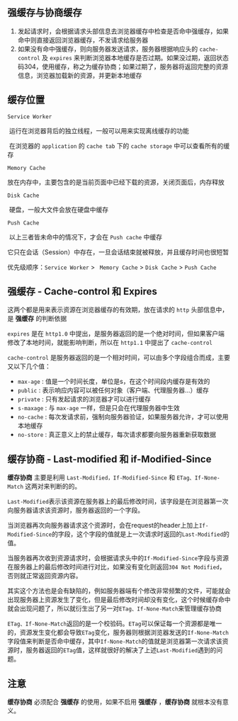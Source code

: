 ## 强缓存与协商缓存

1. 发起请求时，会根据请求头部信息去浏览器缓存中检查是否命中强缓存，如果命中则直接返回浏览器缓存，不发请求给服务器
2. 如果没有命中强缓存，则向服务器发送请求，服务器根据响应头的 `cache-control` 及 `expires` 来判断浏览器本地缓存是否过期。如果没过期，返回状态码304，使用缓存，称之为缓存协商；如果过期了，服务器将返回完整的资源信息，浏览器加载新的资源，并更新本地缓存



## 缓存位置

`Service Worker`

​	运行在浏览器背后的独立线程，一般可以用来实现离线缓存的功能

​	在浏览器的 `application` 的 `cache tab` 下的 `cache storage` 中可以查看所有的缓存

`Memory Cache`

​	放在内存中，主要包含的是当前页面中已经下载的资源，关闭页面后，内存释放

`Disk Cache`

​	硬盘，一般大文件会放在硬盘中缓存

`Push Cache`

​	以上三者皆未命中的情况下，才会在 ` Push cache ` 中缓存

​	它只在会话（Session）中存在，一旦会话结束就被释放，并且缓存时间也很短暂

优先级顺序：`Service Worker`  > ` Memory Cache`  >  `Disk Cache`  >  `Push Cache` 



## 强缓存 - Cache-control 和 Expires

这两个都是用来表示资源在浏览器缓存的有效期，放在请求的 `http` 头部信息中，是 **强缓存** 的判断依据

`expires` 是在 `http1.0` 中提出，是服务器返回的是一个绝对时间，但如果客户端修改了本地时间，就能影响判断，所以在 `http1.1` 中提出了  `cache-control`

`cache-control` 是服务器返回的是一个相对时间，可以由多个字段组合而成，主要又以下几个值：

- `max-age` : 值是一个时间长度，单位是s，在这个时间段内缓存是有效的
- `public` : 表示响应内容可以被任何对象（客户端、代理服务器...）缓存
- `private` : 只有发起请求的浏览器才可以进行缓存
- `s-maxage` : 与 `max-age` 一样，但是只会在代理服务器中生效
- `no-cache` : 每次发请求前，强制向服务器验证，如果服务器允许，才可以使用本地缓存
- `no-store` : 真正意义上的禁止缓存，每次请求都要向服务器重新获取数据



## 缓存协商 - Last-modified 和 if-Modified-Since

**缓存协商** 主要是利用 `Last-Modified，If-Modified-Since` 和 `ETag、If-None-Match` 这两对来判断的的。

`Last-Modified`表示该资源在服务器上的最后修改时间，该字段是在浏览器第一次向服务器请求该资源时，服务器返回的一个字段。

当浏览器再次向服务器请求这个资源时，会在request的header上加上`If-Modified-Since`的字段，这个字段的值就是上一次请求时返回的`Last-Modified`的值。

当服务器再次收到资源请求时，会根据请求头中的`If-Modified-Since`字段与资源在服务器上的最后修改时间进行对比，如果没有变化则返回`304 Not Modified`，否则就正常返回资源内容。

其实这个方法也是会有缺陷的，例如服务器端有个修改非常频繁的文件，可能就会出现服务器上资源发生了变化，但是最后修改时间却没有变化，这个时候缓存命中就会出现问题了，所以就衍生出了另一对`ETag、If-None-Match`来管理缓存协商

`ETag、If-None-Match`返回的是一个校验码。`ETag`可以保证每一个资源都是唯一的，资源发生变化都会导致`ETag`变化，服务器则根据浏览器发送的`If-None-Match`字段值来判断是否命中缓存，其中`If-None-Match`的值就是浏览器第一次请求该资源时，服务器返回的`ETag`值，这样就很好的解决了上述`Last-Modified`遇到的问题。

## 注意

**缓存协商** 必须配合 **强缓存** 的使用，如果不启用 **强缓存** ，**缓存协商** 就根本没有意义。

​																			
